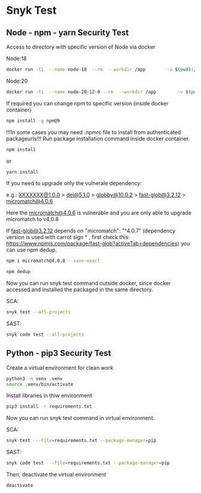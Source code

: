 # Snyk Test
## Node - npm - yarn Security Test
Access to directory with specific version of Node via docker

Node:18
```sh
docker run -ti  --name node-18  --rm  --workdir /app        -v $(pwd):/app/  -v ~/.ssh:/root/.ssh  node:18  /bin/sh
```
Node:20
```sh
docker run -ti  --name node-20-12-0 --rm  --workdir /app        -v $(pwd):/app/  -v ~/.ssh:/root/.ssh  node:20.12.0  /bin/sh
```
If required you can change npm to specific version (inside docker container)
```sh
npm install -g npm@9 
```
!!!In some cases you may need .npmrc file to install from authenticated packageurls!!!
Run package installation command inside docker container.
```sh
npm install
```
or
```sh
yarn install
```
If you need to upgrade only the vulnerale dependency:

e.g.: XXXXXXX@1.0.0 > del@5.1.0 > globby@10.0.2 > fast-glob@3.2.12 > micromatch@4.0.6 

Here the micromatch@4.0.6 is vulnerable and you are only able to upgrade micromatch to v4.0.8

If fast-glob@3.2.12 depends on "micromatch": "^4.0.7" (dependency version is used with carrot sign ^ , first check this: https://www.npmjs.com/package/fast-glob?activeTab=dependencies) you can use npm dedup.
```sh
npm i micromatch@4.0.8 --save-exact
```
```sh
npm dedup
```
Now you can run snyk test command outside docker, since docker accessed and installed the packaged in the same directory.

SCA:
```sh
snyk test --all-projects
```
SAST:
```sh
snyk code test --all-projects
```

## Python - pip3 Security Test
Create a virtual environment for clean work

```sh
python3 -m venv .venv
source .venv/bin/activate
```
Install libraries in thiw environment
```sh
pip3 install -r requirements.txt
```
Now you can run snyk test command in virtual environment.

SCA:
```sh
snyk test  --file=requirements.txt --package-manager=pip
```
SAST:
```sh
snyk code test  --file=requirements.txt --package-manager=pip
```
Then, deactivate the virtual environment
```sh
deactivate
```


